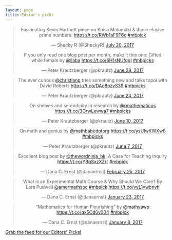 ```yaml
---
layout: page
title: Editor's picks
---
```


<blockquote class="twitter-tweet" align="center" data-width="500"><p lang="fi" dir="ltr">Fascinating Kevin Hartnett piece on Kaisa Matomäki &amp; those elusive prime numbers: <a href="https://t.co/RWb1aF9F6c">https://t.co/RWb1aF9F6c</a> <a href="https://twitter.com/hashtag/mbpick?src=hash">#mbpick</a></p>&mdash; Shecky R (@SheckyR) <a href="https://twitter.com/SheckyR/status/888101997081223169">July 20, 2017</a></blockquote>

<blockquote class="twitter-tweet" align="center" data-width="500"><p lang="en" dir="ltr">If you only read one blog post per month, make it this one: Gifted while female by <a href="https://twitter.com/ilaba">@ilaba</a> <a href="https://t.co/6H1sNUfggI">https://t.co/6H1sNUfggI</a> <a href="https://twitter.com/hashtag/mbpicks?src=hash">#mbpicks</a></p>&mdash; Peter Krautzberger (@pkrautz) <a href="https://twitter.com/pkrautz/status/879954722286862337">June 28, 2017</a></blockquote>

<blockquote class="twitter-tweet" align="center" data-width="500"><p lang="en" dir="ltr">The ever curious <a href="https://twitter.com/christianp">@christianp</a> tries something new and talks topoi with David Roberts <a href="https://t.co/DAo8pzvS39">https://t.co/DAo8pzvS39</a> <a href="https://twitter.com/hashtag/mbpicks?src=hash">#mbpicks</a></p>&mdash; Peter Krautzberger (@pkrautz) <a href="https://twitter.com/pkrautz/status/878534016500211712">June 24, 2017</a></blockquote>

<blockquote class="twitter-tweet" align="center" data-width="500"><p lang="en" dir="ltr">On shelves and serendipity in research by <a href="https://twitter.com/rmathematicus">@rmathematicus</a>  <a href="https://t.co/3OrwLewwa7">https://t.co/3OrwLewwa7</a> <a href="https://twitter.com/hashtag/mbpicks?src=hash">#mbpicks</a></p>&mdash; Peter Krautzberger (@pkrautz) <a href="https://twitter.com/pkrautz/status/873500795949518848">June 10, 2017</a></blockquote>

<blockquote class="twitter-tweet" align="center" data-width="500"><p lang="en" dir="ltr">On math and genius by <a href="https://twitter.com/mathbabedotorg">@mathbabedotorg</a> <a href="https://t.co/ysUIwKWXw8">https://t.co/ysUIwKWXw8</a> <a href="https://twitter.com/hashtag/mbpicks?src=hash">#mbpicks</a></p>&mdash; Peter Krautzberger (@pkrautz) <a href="https://twitter.com/pkrautz/status/872434078724886528">June 7, 2017</a></blockquote>

<blockquote class="twitter-tweet" align="center" data-width="500"><p lang="en" dir="ltr">Excellent blog post by <a href="https://twitter.com/thewordninja_bk">@thewordninja_bk</a>:  A Case for Teaching Inquiry <a href="https://t.co/YBqSxzXZrr">https://t.co/YBqSxzXZrr</a> <a href="https://twitter.com/hashtag/mbpick?src=hash">#mbpick</a></p>&mdash; Dana C. Ernst (@danaernst) <a href="https://twitter.com/danaernst/status/835286115217096705">February 25, 2017</a></blockquote>

<blockquote class="twitter-tweet" align="center" data-width="500"><p lang="en" dir="ltr">What is an Experimental Math Course &amp; Why Should We Care? By Lara Pudwell <a href="https://twitter.com/amermathsoc">@amermathsoc</a> <a href="https://twitter.com/hashtag/mbpick?src=hash">#mbpick</a> <a href="https://t.co/vyL1vwbnvh">https://t.co/vyL1vwbnvh</a></p>&mdash; Dana C. Ernst (@danaernst) <a href="https://twitter.com/danaernst/status/823669011028197377">January 23, 2017</a></blockquote>

<blockquote class="twitter-tweet" align="center" data-width="500"><p lang="en" dir="ltr">“Mathematics for Human Flourishing” by <a href="https://twitter.com/mathyawp">@mathyawp</a> <a href="https://t.co/qx5Cd6y004">https://t.co/qx5Cd6y004</a> <a href="https://twitter.com/hashtag/mbpick?src=hash">#mbpick</a></p>&mdash; Dana C. Ernst (@danaernst) <a href="https://twitter.com/danaernst/status/818162164934422531">January 8, 2017</a></blockquote>

<p> <a href="editors-picks.xml">Grab the feed for our Editors' Picks!</a></p>
<script async src="https://platform.twitter.com/widgets.js" charset="utf-8"></script>